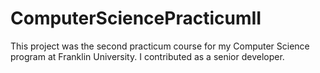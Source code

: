 # ComputerSciencePracticumII
This project was the second practicum course for my Computer Science program at Franklin University. I contributed as a senior developer. 
